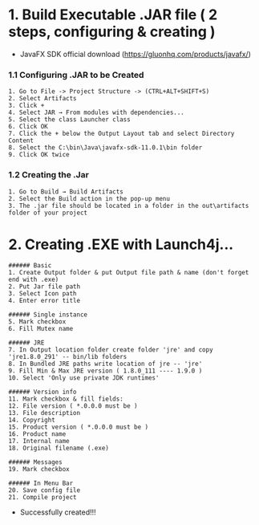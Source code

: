 # 1. Build Executable .JAR file ( 2 steps, configuring & creating )
 - JavaFX SDK official download (https://gluonhq.com/products/javafx/)    
###  1.1 Configuring .JAR to be Created
    1. Go to File -> Project Structure -> (CTRL+ALT+SHIFT+S)
    2. Select Artifacts
    3. Click +
    4. Select JAR → From modules with dependencies...
    5. Select the class Launcher class
    6. Click OK
    7. Click the + below the Output Layout tab and select Directory Content
    8. Select the C:\bin\Java\javafx-sdk-11.0.1\bin folder
    9. Click OK twice
    
###  1.2 Creating the .Jar 
    1. Go to Build → Build Artifacts
    2. Select the Build action in the pop-up menu
    3. The .jar file should be located in a folder in the out\artifacts folder of your project
# 2. Creating .EXE with Launch4j...
    ###### Basic
    1. Create Output folder & put Output file path & name (don't forget end with .exe)
    2. Put Jar file path
    3. Select Icon path
    4. Enter error title

    ###### Single instance
    5. Mark checkbox
    6. Fill Mutex name

    ###### JRE
    7. In Output location folder create folder 'jre' and copy 'jre1.8.0_291' -- bin/lib folders
    8. In Bundled JRE paths write location of jre -- 'jre' 
    9. Fill Min & Max JRE version ( 1.8.0_111 ---- 1.9.0 )
    10. Select 'Only use private JDK runtimes'

    ###### Version info
    11. Mark checkbox & fill fields:
    12. File version ( *.0.0.0 must be )
    13. File description
    14. Copyright
    15. Product version ( *.0.0.0 must be )
    16. Product name
    17. Internal name
    18. Original filename (.exe)

    ###### Messages
    19. Mark checkbox
    
    ###### In Menu Bar
    20. Save config file
    21. Compile project
   - Successfully created!!!
